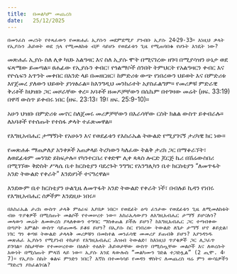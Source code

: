 ```yaml
---
title:  በመልካም መጨረስ
date:   25/12/2025
---
```


`በመንፈስ መሪነት የተጻፈውን የመጽሐፈ ኢያሱን መደምደሚያ ያንብቡ ኢያሱ 24፡29-33። እነዚህ ቃላት የኢያሱን ሕይወት ወደ ኋላ የሚመለከቱ ብቻ ሳይሆኑ የወደፊቱን ጊዜ የሚጠባበቁ የሆኑት እንዴት ነው?`

መጽሐፈ ኢያሱ ስለ ሊቀ ካህኑ አልዓዛር እና ስለ ኢያሱ ሞት በሚናገረው ዘገባ በሚያሳዝን ሁኔታ ወደ ፍጻሜው ይመጣል። ፀሐፊው የኢያሱን ቀብር፣ የጎልማሶች ሰንበት ትምህርት የአልዓዛርን ቀብር እና የዮሴፍን አጥንት መቀበር በአንድ ላይ በመዘርዘር፣ ከምድሪቱ ውጭ የነበረውን ህይወት እና በምድሪቱ እየጀመረ ያለውን ህይወት ያነፃፅራል። ከእንግዲህ መንከራተት አያስፈልግም። የመሪዎቹ ምድራዊ ቅሪቶች ከህዝቡ ጋር መዞራቸው ቀረ። አባቶች ዘመዶቻቸውን በሴኬም በተገዛው መሬት (ዘፍ. 33:19) በዋሻ ውስጥ ይቀብሩ ነበር (ዘፍ. 23:13፣ 19፤ ዘፍ. 25:9-10)።

አሁን ህዝቡ በምድሪቱ መኖር ስለጀመሩ መሪዎቻቸውን በእራሳቸው ርስት ክልል ውስጥ ይቀብራሉ። ለአባቶች የተሰጡት የተስፋ ቃላት ተፈጽመዋል።

የእግዚአብሔር ታማኝነት የአሁኑን እና የወደፊቱን የእስራኤል ትውልድ የሚያገናኝ ታሪካዊ ክር ነው።

የመጽሐፉ ማጠቃለያ አንቀጾች አጠቃላይ ትረካውን ካለፈው ትልቅ ታሪክ ጋር በማቆራኘት፣ ለወደፊቱም መንገድ ይከፍታሉ። የካንተርበሪ የቀድሞ ሊቀ ጳጳስ ሎርድ ጆርጅ ኬሪ በሽሬውስበሪ በሚገኘው ቅድስት ሥላሴ ቤተ ክርስቲያን ባደረጉት ንግግር የአንግሊካን ቤተ ክርስቲያን “ለመጥፋት አንድ ትውልድ የቀራት” እንደሆነች ተናግረዋል።

እንደውም ቤተ ክርስቲያን ሁልጊዜ ለመጥፋት አንድ ትውልድ የቀራት ነች፣ በብሉይ ኪዳን የነበሩ የእግዚአብሔር ሰዎችም እንደዚሁ ነበሩ።

`በእስራኤል ታሪክ ውስጥ ታላቅ ምዕራፍ እያበቃ ነበር። የወደፊት ዕጣ ፈንታው የወደፊቱን ጊዜ ለሚመለከቱት ብዙ ጥያቄዎች በሚሰጡት መልሶች የተመሠረተ ነው። እስራኤላውያን ለእግዚአብሔር ታማኝ ይሆናሉን? መላውን መሬት ለመውረስ ያላለቀውን ተግባር ማስቀጠል ይችሉ ይሆን? ከእግዚአብሔር ጋር ተጣብቀው በጣዖት አምልኮ ውስጥ ሳይጠመዱ ይቆዩ ይሆን? በኢያሱ ስር የነበረው ትውልድ ለጌታ ታማኝ ሆኖ ቆይቷል፣ ነገር ግን ቀጣዩ ትውልድ ታላላቅ መሪዎቹን በመከተል መንፈሳዊ መመሪያ ይጠብቅ ይሆን? እያንዳንዱ መጽሐፈ ኢያሱን የሚያነብ ተከታይ የእግዚአብሔር ሕዝብ ትውልድ፣ ከእነዚህ ጥያቄዎች ጋር ሊጋፈጥ ይገባል። ስኬታቸው የተመሠረተው በዕለት ተዕለት ሕይወታቸው ውስጥ በሚሰጧቸው መልሶች እና ለወረሱት እውነት በሚሰጡት ምላሽ ላይ ነው። ኢያሱ እንደ ጳውሎስ “መልካሙን ገድል ተጋድሏል” (2 ጢሞ. 4፡7)። የኢያሱ ስኬት ቁልፍ ምንድን ነበር? እኛስ በተመሳሳይ የመዳን ዋስትና ለመጨረስ ዛሬ ምን ውሳኔዎችን ማድረግ ያስፈልገናል?`